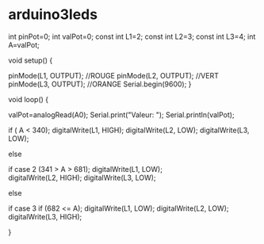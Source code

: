 # arduino3leds

int pinPot=0;
int valPot=0; 
const int L1=2;
const int L2=3;
const int L3=4;
int A=valPot;

void setup() {

  pinMode(L1, OUTPUT); //ROUGE
  pinMode(L2, OUTPUT); //VERT
  pinMode(L3, OUTPUT); //ORANGE
  Serial.begin(9600); 
}

void loop() {

  valPot=analogRead(A0); 
  Serial.print("Valeur: ");
  Serial.println(valPot);

  
  if ( A < 340);
  digitalWrite(L1, HIGH);
  digitalWrite(L2, LOW); 
  digitalWrite(L3, LOW);
  
  else
  
  if case 2 (341 > A > 681);
  digitalWrite(L1, LOW);             
  digitalWrite(L2, HIGH); 
  digitalWrite(L3, LOW); 
  
  else
  
  if case 3 if (682 <= A);
  digitalWrite(L1, LOW);
  digitalWrite(L2, LOW);
  digitalWrite(L3, HIGH);   
  
}
